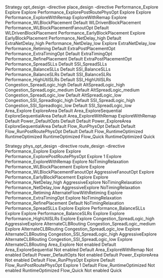 
Strategy                                 opt_design -directive                             place_design -directive
Performance_Explore                      Explore                                           Explore
Performance_ExplorePostRoutePhysOpt      Explore                                           Explore
Performance_ExploreWithRemap             ExploreWithRemap                                  Explore
Performance_WLBlockPlacement             Default                                           WLDrivenBlockPlacement
Performance_WLBlockPlacementFanoutOpt    Default                                           WLDrivenBlockPlacement
Performance_EarlyBlockPlacement          Explore                                           EarlyBlockPlacement
Performance_NetDelay_high                Default                                           ExtraNetDelay_high
Performance_NetDelay_low                 Explore                                           ExtraNetDelay_low
Performance_Retiming                     Default                                           ExtraPostPlacementOpt
Performance_ExtraTimingOpt               Default                                           ExtraTimingOpt
Performance_RefinePlacement              Default                                           ExtraPostPlacementOpt
Performance_SpreadSLLs                   Default                                           SSI_SpreadSLLs
Performance_BalanceSLLs                  Default                                           SSI_BalanceSLLs
Performance_BalanceSLRs                  Default                                           SSI_BalanceSLRs
Performance_HighUtilSLRs                 Default                                           SSI_HighUtilSLRs
Congestion_SpreadLogic_high              Default                                           AltSpreadLogic_high
Congestion_SpreadLogic_medium            Default                                           AltSpreadLogic_medium
Congestion_SpreadLogic_low               Default                                           AltSpreadLogic_low
Congestion_SSI_Spreadlogic_high          Default                                           SSI_SpreadLogic_high
Congestion_SSI_Spreadlogic_low           Default                                           SSI_SpreadLogic_low
Area_Explore                             ExploreArea                                       Default
Area_ExploreSequential                   ExploreSequentialArea                             Default
Area_ExploreWithRemap                    ExploreWithRemap                                  Default
Power_DefaultOpts                        Default                                           Default
Power_ExploreArea                        ExploreSequentialArea                             Default
Flow_RunPhysOpt                          Default                                           Default
Flow_RunPostRoutePhysOpt                 Default                                           Default
Flow_RuntimeOptimized                    RuntimeOptimized                                  RuntimeOptimized
Flow_Quick                               RuntimeOptimized                                  Quick



Strategy                                 phys_opt_design -directive                        route_design -directive
Performance_Explore                      Explore                                           Explore
Performance_ExplorePostRoutePhysOpt      Explore 1                                         Explore
Performance_ExploreWithRemap             Explore                                           NoTimingRelaxation
Performance_WLBlockPlacement             Explore                                           Explore
Performance_WLBlockPlacementFanoutOpt    AggressiveFanoutOpt                               Explore
Performance_EarlyBlockPlacement          Explore                                           Explore
Performance_NetDelay_high                AggressiveExplore                                 NoTimingRelaxation
Performance_NetDelay_low                 AggressiveExplore                                 NoTimingRelaxation
Performance_Retiming                     AlternateFlowWithRetiming                         Explore
Performance_ExtraTimingOpt               Explore                                           NoTimingRelaxation
Performance_RefinePlacement              Default                                           NoTimingRelaxation
Performance_SpreadSLLs                   Explore                                           Explore
Performance_BalanceSLLs                  Explore                                           Explore
Performance_BalanceSLRs                  Explore                                           Explore
Performance_HighUtilSLRs                 Explore                                           Explore
Congestion_SpreadLogic_high              AggressiveExplore                                 AlternateCLBRouting
Congestion_SpreadLogic_medium            Explore                                           AlternateCLBRouting
Congestion_SpreadLogic_low               Explore                                           AlternateCLBRouting
Congestion_SSI_SpreadLogic_high          AggressiveExplore                                 AlternateCLBRouting
Congestion_SSI_SpreadLogic_low           Explore                                           AlternateCLBRouting
Area_Explore                             Not enabled                                       Default
Area_ExploreSequential                   Not enabled                                       Default
Area_ExploreWithRemap                    Not enabled                                       Default
Power_DefaultOpts                        Not enabled                                       Default
Power_ExploreArea                        Not enabled                                       Default
Flow_RunPhysOpt                          Explore                                           Default
Flow_RunPostRoutePhysOpt                 Explore 1                                         Default
Flow_RuntimeOptimized                    Not enabled                                       RuntimeOptimized
Flow_Quick                               Not enabled                                       Quick